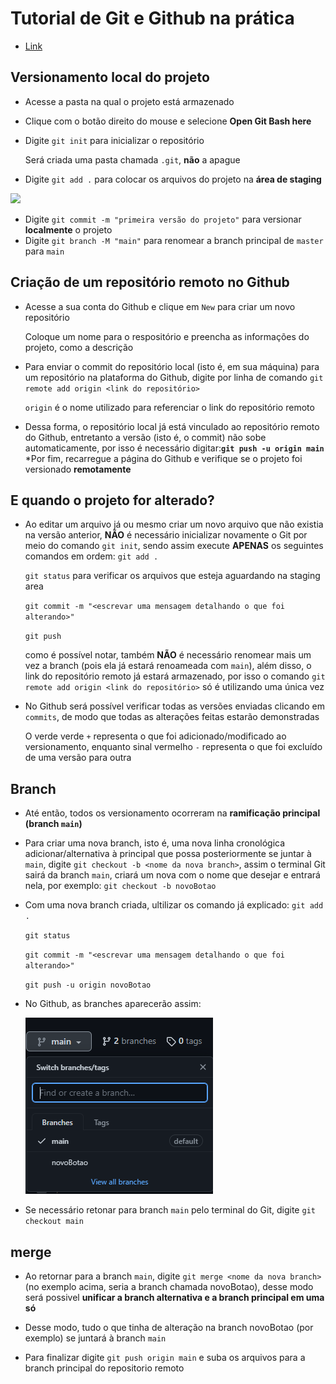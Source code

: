 # Tutorial de Git e Github na prática


* [Link](https://git-scm.com/downloads)

## Versionamento local do projeto 
* Acesse a pasta na qual o projeto está armazenado
* Clique com o botão direito do mouse e selecione **Open Git Bash here**
* Digite `git init` para inicializar o repositório
  
  Será criada uma pasta chamada `.git`, **não** a apague
* Digite `git add .` para colocar os arquivos do projeto na **área de staging**
<img src="https://i1.wp.com/www.markus-gattol.name/misc/mm/si/content/git_git_add.png">

* Digite `git commit -m "primeira versão do projeto"` para versionar **localmente** o projeto
* Digite `git branch -M "main"` para renomear a branch principal de `master` para `main`
  
## Criação de um repositório remoto no Github
* Acesse a sua conta do Github e clique em `New` para criar um novo repositório

    Coloque um nome para o respositório e preencha as informações do projeto, como a descrição
* Para enviar o commit do repositório local (isto é, em sua máquina) para um repositório na
    plataforma do Github, digite por linha de comando `git remote add origin <link do repositório>`

    `origin` é o nome utilizado para referenciar o link do repositório remoto

* Dessa forma, o repositório local já está vinculado ao repositório remoto do Github, entretanto a versão (isto é, o commit) não sobe automaticamente, por isso é necessário digitar:**`git push -u origin main`**
*Por fim, recarregue a página do Github e verifique se o projeto foi versionado **remotamente**

## E quando o projeto for alterado?

* Ao editar um arquivo já ou mesmo criar um novo arquivo que não existia   na versão anterior, **NÃO** é necessário inicializar novamente o Git por meio do comando `git init`, sendo assim execute **APENAS** os seguintes comandos em ordem:
    `git add .`

    `git status` para verificar os arquivos que esteja aguardando na staging area

    `git commit -m "<escrevar uma mensagem detalhando o que foi alterando>"`

    `git push`

    como é possível notar, também **NÃO** é necessário renomear mais um vez a branch (pois ela já estará renoameada com `main`), além disso, o link do repositório remoto já estará armazenado, por isso o comando `git remote add origin <link do repositório>` só é utilizando uma única vez 

* No Github será possível verificar todas as versões enviadas clicando em `commits`, de modo que todas as alterações feitas estarão demonstradas

    O verde verde `+` representa o que foi adicionado/modificado ao versionamento, enquanto sinal vermelho `-` representa o que foi excluído de uma versão para outra


## Branch

* Até então, todos os versionamento ocorreram na **ramificação principal (branch `main`)**

* Para criar uma nova branch, isto é, uma nova linha cronológica adicionar/alternativa à principal que possa posteriormente se juntar à `main`, digite `git checkout -b <nome da nova branch>`, assim o terminal Git sairá da branch `main`, criará um nova com o nome que desejar e entrará nela, por exemplo: `git checkout -b novoBotao`

* Com uma nova branch criada, ultilizar os comando já explicado:
     `git add .`

    `git status` 

    `git commit -m "<escrevar uma mensagem detalhando o que foi alterando>"`

    `git push -u origin novoBotao`

* No Github, as branches aparecerão assim:

    <img src="img/imgBranch.PNG">

* Se necessário retonar para branch `main` pelo terminal do Git, digite `git checkout main`

## merge

* Ao retornar para a branch `main`, digite `git merge <nome da nova branch>` (no exemplo acima, seria a branch chamada novoBotao), desse modo será  possivel **unificar a branch alternativa e a branch principal em uma só**

* Desse modo, tudo o que tinha de alteração na branch novoBotao (por exemplo) se juntará à branch `main`

* Para finalizar digite `git push origin main` e suba os arquivos para a branch principal do repositorio remoto


